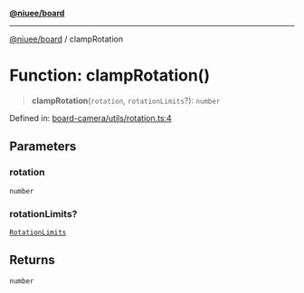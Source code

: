 [**@niuee/board**](../README.md)

***

[@niuee/board](../globals.md) / clampRotation

# Function: clampRotation()

> **clampRotation**(`rotation`, `rotationLimits`?): `number`

Defined in: [board-camera/utils/rotation.ts:4](https://github.com/niuee/board/blob/d74620e4e63da3004adfc7105b7f1136fce9577c/src/board-camera/utils/rotation.ts#L4)

## Parameters

### rotation

`number`

### rotationLimits?

[`RotationLimits`](../type-aliases/RotationLimits.md)

## Returns

`number`
